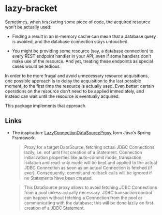 # lazy-bracket

Sometimes, when `bracket`ing some piece of code, the acquired resource won't be
actually used:

- Finding a result in an in-memory cache can mean that a database query is
avoided, and the database connection stays untouched. 

- You might be providing some resource (say, a database connection) to every
REST endpoint handler in your API, even if some handlers don't make use of the
resource. And yet, treating these endpoints as special cases would be tedious.

In order to be more frugal and avoid unnecessary resource acquisitions, one
possible approach is to delay the acquisition to the last possible moment, to
the first time the resource is actually used. Even better: certain operations
on the resource don't need to be applied immediately, and instead can wait
until the resource is eventually acquired.

This package implements that approach.

## Links

- The inspiration:
[LazyConnectionDataSourceProxy](https://docs.spring.io/spring-framework/docs/current/javadoc-api/org/springframework/jdbc/datasource/LazyConnectionDataSourceProxy.html)
form Java's Spring Framework.

  > Proxy for a target DataSource, fetching actual JDBC Connections lazily, i.e. not until first creation of a Statement. Connection initialization properties like auto-commit mode, transaction isolation and read-only mode will be kept and applied to the actual JDBC Connection as soon as an actual Connection is fetched (if ever). Consequently, commit and rollback calls will be ignored if no Statements have been created.

  > This DataSource proxy allows to avoid fetching JDBC Connections from a pool unless actually necessary. JDBC transaction control can happen without fetching a Connection from the pool or communicating with the database; this will be done lazily on first creation of a JDBC Statement.